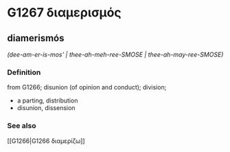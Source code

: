 # G1267 διαμερισμός

## diamerismós

_(dee-am-er-is-mos' | thee-ah-meh-ree-SMOSE | thee-ah-may-ree-SMOSE)_

### Definition

from G1266; disunion (of opinion and conduct); division; 

- a parting, distribution
- disunion, dissension

### See also

[[G1266|G1266 διαμερίζω]]
